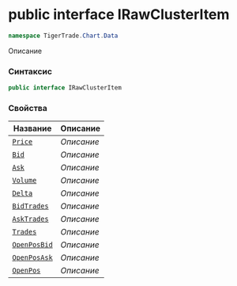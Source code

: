 
# public interface IRawClusterItem
```csharp
namespace TigerTrade.Chart.Data
```



Описание

### Синтаксис
```csharp
public interface IRawClusterItem
```


### Свойства
| Название | Описание |
| --- | --- |
| [`Price`](./IRawClusterItem.cs/Свойства/Price.md) | *Описание* |
| [`Bid`](./IRawClusterItem.cs/Свойства/Bid.md) | *Описание* |
| [`Ask`](./IRawClusterItem.cs/Свойства/Ask.md) | *Описание* |
| [`Volume`](./IRawClusterItem.cs/Свойства/Volume.md) | *Описание* |
| [`Delta`](./IRawClusterItem.cs/Свойства/Delta.md) | *Описание* |
| [`BidTrades`](./IRawClusterItem.cs/Свойства/BidTrades.md) | *Описание* |
| [`AskTrades`](./IRawClusterItem.cs/Свойства/AskTrades.md) | *Описание* |
| [`Trades`](./IRawClusterItem.cs/Свойства/Trades.md) | *Описание* |
| [`OpenPosBid`](./IRawClusterItem.cs/Свойства/OpenPosBid.md) | *Описание* |
| [`OpenPosAsk`](./IRawClusterItem.cs/Свойства/OpenPosAsk.md) | *Описание* |
| [`OpenPos`](./IRawClusterItem.cs/Свойства/OpenPos.md) | *Описание* |



